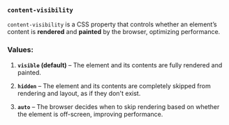 ### **`content-visibility`**

`content-visibility` is a CSS property that controls whether an element’s content is **rendered** and **painted** by the browser, optimizing performance.

### **Values:**

1. **`visible` (default)** – The element and its contents are fully rendered and painted.
    
2. **`hidden`** – The element and its contents are completely skipped from rendering and layout, as if they don't exist.
    
3. **`auto`** – The browser decides when to skip rendering based on whether the element is off-screen, improving performance.